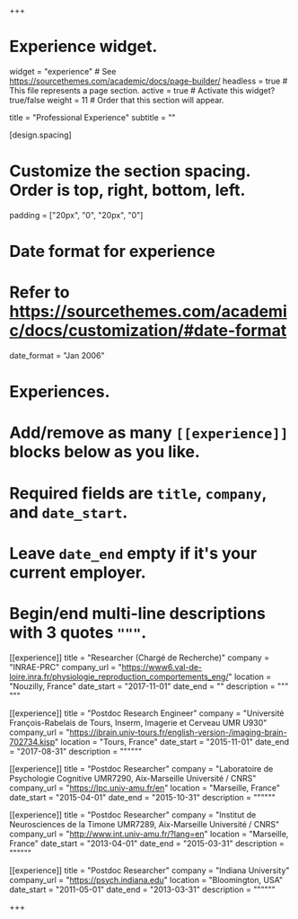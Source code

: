+++
# Experience widget.
widget = "experience"  # See https://sourcethemes.com/academic/docs/page-builder/
headless = true  # This file represents a page section.
active = true  # Activate this widget? true/false
weight = 11  # Order that this section will appear.

title = "Professional Experience"
subtitle = ""

[design.spacing]
  # Customize the section spacing. Order is top, right, bottom, left.
  padding = ["20px", "0", "20px", "0"]

# Date format for experience
#   Refer to https://sourcethemes.com/academic/docs/customization/#date-format
date_format = "Jan 2006"

# Experiences.
#   Add/remove as many `[[experience]]` blocks below as you like.
#   Required fields are `title`, `company`, and `date_start`.
#   Leave `date_end` empty if it's your current employer.
#   Begin/end multi-line descriptions with 3 quotes `"""`.
[[experience]]
  title = "Researcher (Chargé de Recherche)"
  company = "INRAE-PRC"
  company_url = "https://www6.val-de-loire.inra.fr/physiologie_reproduction_comportements_eng/"
  location = "Nouzilly, France"
  date_start = "2017-11-01"
  date_end = ""
  description = """ """

[[experience]]
  title = "Postdoc Research Engineer"
  company = "Université François-Rabelais de Tours, Inserm, Imagerie et Cerveau UMR U930"
  company_url = "https://ibrain.univ-tours.fr/english-version-/imaging-brain-702734.kjsp"
  location = "Tours, France"
  date_start = "2015-11-01"
  date_end = "2017-08-31"
  description = """"""

[[experience]]
  title = "Postdoc Researcher"
  company = "Laboratoire de Psychologie Cognitive UMR7290, Aix-Marseille Université / CNRS"
  company_url = "https://lpc.univ-amu.fr/en"
  location = "Marseille, France"
  date_start = "2015-04-01"
  date_end = "2015-10-31"
  description = """"""

[[experience]]
  title = "Postdoc Researcher"
  company = "Institut de Neurosciences de la Timone UMR7289, Aix-Marseille Université / CNRS"
  company_url = "http://www.int.univ-amu.fr/?lang=en"
  location = "Marseille, France"
  date_start = "2013-04-01"
  date_end = "2015-03-31"
  description = """"""

[[experience]]
  title = "Postdoc Researcher"
  company = "Indiana University"
  company_url = "https://psych.indiana.edu"
  location = "Bloomington, USA"
  date_start = "2011-05-01"
  date_end = "2013-03-31"
  description = """"""

+++
